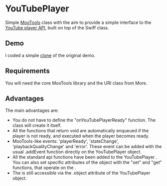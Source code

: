 # YouTubePlayer

Simple [MooTools](http://mootools.net/ "MooTools") class with the aim
to provide a simple interface to the [YouTube player
API](http://code.google.com/apis/youtube/js_api_reference.html
"YouTube JS API reference"), built on top of the Swiff class.

## Demo
I coded a simple [clone](http://mazzo.li/YouTubePlayer/demo.html
"Demo") of the original demo.

## Requirements
You will need the core MooTools library and the URI class from More.

## Advantages
The main advantages are:

*   You do not have to define the "onYouTubePlayerReady" function. The
    class will create it itself.
*   All the functions that return void are automatically enqueued if the
    player is not ready, and executed when the player becomes ready.
*   MooTools-like events: 'playerReady', 'stateChange',
    'playbackQualityChange' and 'error'. These event can be added with
    the usual .addEvent function directly on the YouTubePlayer object.
*   All the standard api functions have been added to the YouTubePlayer
    <object>. You can also set specific attributes of the object with the
    "set" and "get" functions, that operate on the <object>.
*   The <object> is still accessible via the .object attribute of the
    YouTubePlayer object.


